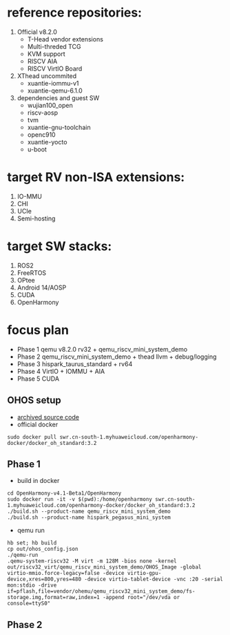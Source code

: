 # reference repositories:
1. Official v8.2.0
    - T-Head vendor extensions
    - Multi-threded TCG
    - KVM support
    - RISCV AIA
    - RISCV VirtIO Board
2. XThead uncommited
    - xuantie-iommu-v1
    - xuantie-qemu-6.1.0
3. dependencies and guest SW
    - wujian100_open
    - riscv-aosp
    - tvm
    - xuantie-gnu-toolchain
    - openc910
    - xuantie-yocto
    - u-boot

# target RV non-ISA extensions:
1. IO-MMU
2. CHI
3. UCIe
4. Semi-hosting

# target SW stacks:
1. ROS2
2. FreeRTOS
3. OPtee
4. Android 14/AOSP
5. CUDA
6. OpenHarmony

# focus plan
- Phase 1 qemu v8.2.0 rv32 + qemu_riscv_mini_system_demo
- Phase 2 qemu_riscv_mini_system_demo + thead llvm + debug/logging
- Phase 3 hispark_taurus_standard + rv64
- Phase 4 VirtIO + IOMMU + AIA
- Phase 5 CUDA

## OHOS setup
- [archived source code](https://gitee.com/link?target=https%3A%2F%2Frepo.huaweicloud.com%2Fopenharmony%2Fos%2F4.1-Beta1%2Fcode-v4.1-Beta1.tar.gz)
- official docker
```
sudo docker pull swr.cn-south-1.myhuaweicloud.com/openharmony-docker/docker_oh_standard:3.2
```
## Phase 1
- build in docker
```
cd OpenHarmony-v4.1-Beta1/OpenHarmony
sudo docker run -it -v $(pwd):/home/openharmony swr.cn-south-1.myhuaweicloud.com/openharmony-docker/docker_oh_standard:3.2
./build.sh --product-name qemu_riscv_mini_system_demo
./build.sh --product-name hispark_pegasus_mini_system
```
- qemu run
```
hb set; hb build
cp out/ohos_config.json
./qemu-run
.qemu-system-riscv32 -M virt -m 128M -bios none -kernel out/riscv32_virt/qemu_riscv_mini_system_demo/OHOS_Image -global virtio-mmio.force-legacy=false -device virtio-gpu-device,xres=800,yres=480 -device virtio-tablet-device -vnc :20 -serial mon:stdio -drive if=pflash,file=vendor/ohemu/qemu_riscv32_mini_system_demo/fs-storage.img,format=raw,index=1 -append root="/dev/vda or console=ttyS0"
```
## Phase 2